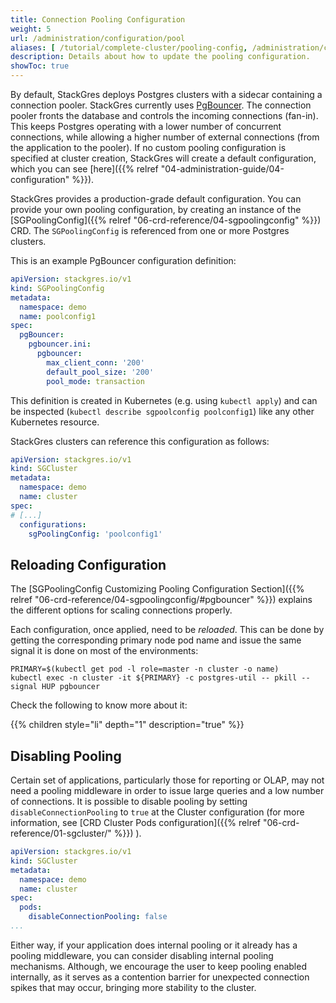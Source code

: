 ```yaml
---
title: Connection Pooling Configuration
weight: 5
url: /administration/configuration/pool
aliases: [ /tutorial/complete-cluster/pooling-config, /administration/cluster/pool/ ]
description: Details about how to update the pooling configuration.
showToc: true
---
```


By default, StackGres deploys Postgres clusters with a sidecar containing a connection pooler.
StackGres currently uses [PgBouncer](https://www.pgbouncer.org/).
The connection pooler fronts the database and controls the incoming connections (fan-in).
This keeps Postgres operating with a lower number of concurrent connections, while allowing a higher number of external connections (from the application to the pooler).
If no custom pooling configuration is specified at cluster creation, StackGres will create a default configuration, which you can see [here]({{% relref "04-administration-guide/04-configuration" %}}).

StackGres provides a production-grade default configuration.
You can provide your own pooling configuration, by creating an instance of the [SGPoolingConfig]({{% relref "06-crd-reference/04-sgpoolingconfig" %}}) CRD.
The `SGPoolingConfig` is referenced from one or more Postgres clusters.

This is an example PgBouncer configuration definition:

```yaml
apiVersion: stackgres.io/v1
kind: SGPoolingConfig
metadata:
  namespace: demo
  name: poolconfig1
spec:
  pgBouncer:
    pgbouncer.ini:
      pgbouncer:
        max_client_conn: '200'
        default_pool_size: '200'
        pool_mode: transaction
```

This definition is created in Kubernetes (e.g. using `kubectl apply`) and can be inspected (`kubectl describe sgpoolconfig poolconfig1`) like any other Kubernetes resource.

StackGres clusters can reference this configuration as follows:

```yaml
apiVersion: stackgres.io/v1
kind: SGCluster
metadata:
  namespace: demo
  name: cluster
spec:
# [...]
  configurations:
    sgPoolingConfig: 'poolconfig1'
```

<!--
TODO keep?
If you happen to be reading this, it's because you are aware of your application characteristics and needs for scaling connections on a production environment.

A simple way to target this correctly, is to verify the usage of Prepared Statements, on top of which `session` mode will be the only compatible.

Some applications, do not handle connection closing properly, which may require to add certain timeouts for releasing server connections.
-->

## Reloading Configuration

The [SGPoolingConfig Customizing Pooling Configuration Section]({{% relref "06-crd-reference/04-sgpoolingconfig/#pgbouncer" %}}) explains the different options for scaling connections properly.

Each configuration, once applied, need to be _reloaded_.
This can be done by getting the corresponding primary node pod name and issue the same signal it is done on most of the environments:

```
PRIMARY=$(kubectl get pod -l role=master -n cluster -o name)
kubectl exec -n cluster -it ${PRIMARY} -c postgres-util -- pkill --signal HUP pgbouncer
```

Check the following to know more about it:

{{% children style="li" depth="1" description="true" %}}

## Disabling Pooling

Certain set of applications, particularly those for reporting or OLAP, may not need a pooling middleware in order to issue large queries and a low number of connections.
It is possible to disable pooling by setting `disableConnectionPooling` to `true` at the Cluster configuration (for more information, see [CRD Cluster Pods configuration]({{% relref "06-crd-reference/01-sgcluster/" %}}) ).

```yaml
apiVersion: stackgres.io/v1
kind: SGCluster
metadata:
  namespace: demo
  name: cluster
spec:
  pods:
    disableConnectionPooling: false
...
```

Either way, if your application does internal pooling or it already has a pooling middleware, you can consider disabling internal pooling mechanisms.
Although, we encourage the user to keep pooling enabled internally, as it serves as a contention barrier for unexpected connection spikes that may occur, bringing more stability to the cluster.